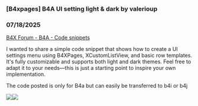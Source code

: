 ### [B4xpages] B4A UI setting light & dark by valerioup
### 07/18/2025
[B4X Forum - B4A - Code snippets](https://www.b4x.com/android/forum/threads/167835/)

I wanted to share a simple code snippet that shows how to create a UI settings menu using B4XPages, XCustomListView, and basic row templates. It's fully customizable and supports both light and dark themes. Feel free to adapt it to your needs—this is just a starting point to inspire your own implementation.  
  
The code posted is only for B4a but can easily be transferred to b4i or b4j  
  
  
![](https://www.b4x.com/android/forum/attachments/165450)![](https://www.b4x.com/android/forum/attachments/165451)